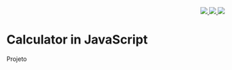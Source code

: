 <div align="right">
  <a href="https://github.com/lucasvssouza/javascript-calculator/blob/main/LICENSE">
  <img src="https://img.shields.io/github/license/lucasvssouza/javascript-calculator.svg"></img>
  </a>
  <a href="https://github.com/lucasvssouza/javascript-calculator/releases/tag/v1.0">
   <img src="https://badgen.net/github/release/lucasvssouza/javascript-calculator"</img>
  </a>
  <a href="">
   <img src="https://badgen.net/github/stars/lucasvssouza/javascript-calculator"</img>
  </a>
</div>


# Calculator in JavaScript
Projeto 
